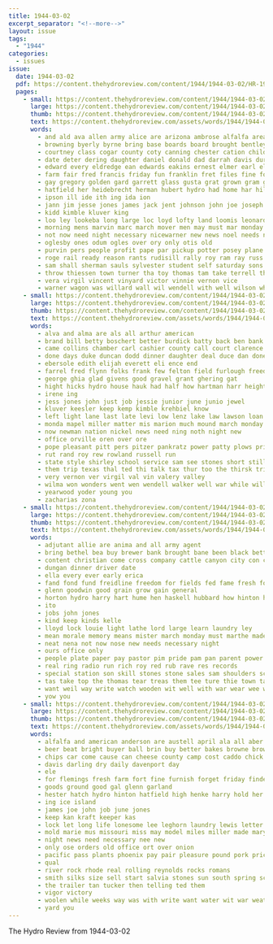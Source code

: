 ```yaml
---
title: 1944-03-02
excerpt_separator: "<!--more-->"
layout: issue
tags:
  - "1944"
categories:
  - issues
issue:
  date: 1944-03-02
  pdf: https://content.thehydroreview.com/content/1944/1944-03-02/HR-1944-03-02.pdf
  pages:
    - small: https://content.thehydroreview.com/content/1944/1944-03-02/small/HR-1944-03-02-01.jpg
      large: https://content.thehydroreview.com/content/1944/1944-03-02/large/HR-1944-03-02-01.jpg
      thumb: https://content.thehydroreview.com/content/1944/1944-03-02/thumbnails/HR-1944-03-02-01.jpg
      text: https://content.thehydroreview.com/assets/words/1944/1944-03-02/HR-1944-03-02-01.txt
      words:
        - and ald ava allen army alice are arizona ambrose alfalfa area all ave aldridge albert
        - browning byerly byrne bring base boards board brought bentley bridgeport bailey bare but babi books bea baby bob bratt barney binger bodie boys been brings bert bot
        - courtney class cogar county coty canning chester cation child chance cook carroll charles can char carnegie cove call cross colony count cobb chamber cauthron calle carry chum christian car cox cecil calvin church
        - date deter dering daughter daniel donald dad darrah davis during day draft dent der delmar dies
        - edward every eldredge ean edwards eakins ernest elmer earl elton
        - farm fair fred francis friday fun franklin fret files fine for fons from follo foreman fer fill fort
        - gay gregory golden gard garrett glass gusta grat grown gram given going
        - hatfield her heidebrecht herman hubert hydro had home har hill has hinton hurt horton henry hie hitt heard harvey harris
        - ipson ill ide ith ing ida ion
        - jann jim jesse jones james jack jent johnson john joe joseph
        - kidd kimble kluver king
        - loo ley lookeba long large loc loyd lofty land loomis leonard last lin less lowell lawson lester lindsey leander look lot lager
        - morning mens marvin marc march mover men may must mar monday members many matter
        - not now need night necessary nicewarner new news noel needs navy near nephew
        - oglesby ones odum ogles over ory only otis old
        - purvin pers people profit pape par pickup potter posey plane price peggy paper
        - roge rail ready reason rants rudisill rally roy ram ray russ ross robert raymond rhoads redcross royal rew rumley russell red
        - sam shall sherman sauls sylvester student self saturday sons saving smith shady second stella slight son scott states saunders such skaggs ser shelley said seal short seem service stanley
        - throw thiessen town turner tha toy thomas tam take terrell them taggart talk than the tar towns tate
        - vera virgil vincent vinyard victor vinnie vernon vice
        - warner wagon was willard wall wil wendell with well wilson white wedding welch wage wal wallace willin week war wesley william will waste why
    - small: https://content.thehydroreview.com/content/1944/1944-03-02/small/HR-1944-03-02-02.jpg
      large: https://content.thehydroreview.com/content/1944/1944-03-02/large/HR-1944-03-02-02.jpg
      thumb: https://content.thehydroreview.com/content/1944/1944-03-02/thumbnails/HR-1944-03-02-02.jpg
      text: https://content.thehydroreview.com/assets/words/1944/1944-03-02/HR-1944-03-02-02.txt
      words:
        - alva and alma are als all arthur american
        - brand bill betty boschert better burdick batty back ben bank brought bille bryan brewer barnard billy
        - came collins chamber carl cashier county call court clarence choice cleo carpenter clair cost caddo caller cyril contin can cecil carruth car certain city
        - done days duke duncan dodd dinner daughter deal duce dan dones
        - ebersole edith elijah everett eli ence end
        - farrel fred flynn folks frank few felton field furlough freedom for flansburg fan friday first freddy
        - george ghia glad givens good gravel grant ghering gat
        - hight hicks hydro house hauk had half how hartman harr height heres hansen harris harry hammer home hand her henry howe hinton
        - irene ing
        - jess jones john just job jessie junior june junio jewel
        - kluver keesler keep kemp kimble krehbiel know
        - left light lane last late levi low lenz lake law lawson loan long lock lae little look lola leighton lester louis lou leon
        - monda mapel miller matter mis marion much mound march monday mar most mary must mac men
        - now newman nation nickel news need ning noth night new
        - office orville oren over ore
        - pope pleasant pitt pers pitzer pankratz power patty plows price pay paul pee payne pearl paper pent
        - rut rand roy rew rowland russell run
        - state style shirley school service sam see stones short still seed spain son skill saturday sylvester stock simpson strong sunday scarce sat signs spring supper swe shivers sand sharry smith sis
        - them trip texas thal ted thi talk tax thur too the thirsk triplett
        - very vernon ver virgil val vin valery valley
        - wilma won wonders went wen wendell walker well war while williams with world work wisel was week will weatherford want window
        - yearwood yoder young you
        - zacharias zona
    - small: https://content.thehydroreview.com/content/1944/1944-03-02/small/HR-1944-03-02-03.jpg
      large: https://content.thehydroreview.com/content/1944/1944-03-02/large/HR-1944-03-02-03.jpg
      thumb: https://content.thehydroreview.com/content/1944/1944-03-02/thumbnails/HR-1944-03-02-03.jpg
      text: https://content.thehydroreview.com/assets/words/1944/1944-03-02/HR-1944-03-02-03.txt
      words:
        - adjutant allie are anima and all army agent
        - bring bethel bea buy brewer bank brought bane been black better below bigger
        - content christian come cross company cattle canyon city con chance cower cedar call can cone cant church
        - dungan dinner driver date
        - ella every ever early erica
        - fand fond fund freidline freedom for fields fed fame fresh fortune free
        - glenn goodwin good grain grow gain general
        - horton hydro harry hart hume hen haskell hubbard how hinton holding held
        - ito
        - jobs john jones
        - kind keep kinds kelle
        - lloyd lock louie light lathe lord large learn laundry ley
        - mean morale memory means mister march monday must marthe made more mine mineral much mins
        - neat nena not now nose new needs necessary night
        - ours office only
        - people plate paper pay pastor pim pride pam pan parent power prayer place pic
        - real ring radio run rich roy red rub rave res records
        - special station son skill stones stone sales sam shoulders school spears see side shon sunday seed sun sale service swords small scott
        - tas take top the thomas tear treas them tee ture thie town taken
        - want weil way write watch wooden wit well with war wear wee work welding will woltz ways weathers window wyatt washington won weatherford world
        - yow you
    - small: https://content.thehydroreview.com/content/1944/1944-03-02/small/HR-1944-03-02-04.jpg
      large: https://content.thehydroreview.com/content/1944/1944-03-02/large/HR-1944-03-02-04.jpg
      thumb: https://content.thehydroreview.com/content/1944/1944-03-02/thumbnails/HR-1944-03-02-04.jpg
      text: https://content.thehydroreview.com/assets/words/1944/1944-03-02/HR-1944-03-02-04.txt
      words:
        - alfalfa and american anderson are austell april ala all aber allis
        - beer beat bright buyer ball brin buy better bakes browne brown black best but
        - chips car come cause can cheese county camp cost caddo chick chi cant coffee cash carton
        - davis darling dry daily davenport day
        - ele
        - for flemings fresh farm fort fine furnish forget friday finder foot frank from
        - goods ground good gal glenn garland
        - hester hatch hydro hinton hatfield high henke harry hold her home him
        - ing ice island
        - james joe john job june jones
        - keep kan kraft keeper kas
        - lock let long life lonesome lee leghorn laundry lewis letter lucile look longer left
        - mold marie mus missouri miss may model miles miller made mary march milk
        - night news need necessary nee new
        - only ose orders old office ort over onion
        - pacific pass plants phoenix pay pair pleasure pound pork prichard por pring
        - qual
        - river rock rhode real rolling reynolds rocks romans
        - smith silks size sell start salvia stones sun south spring school sack station salmon show small supply see service sale
        - the trailer tan tucker then telling ted them
        - vigor victory
        - woolen while weeks way was with write want water wit war weatherford wock will work white week well woo wash
        - yard you
---
```


The Hydro Review from 1944-03-02

<!--more-->

